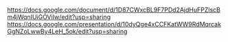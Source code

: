 https://docs.google.com/document/d/1D87CWxcBL9F7PDd2AjdHuFPZlscBm4jWqnIUiGOViIw/edit?usp=sharing
https://docs.google.com/presentation/d/10dyQge4xCCFKatWW9RdMqrcakGgNZoLwwBy4LeH_5ok/edit?usp=sharing
